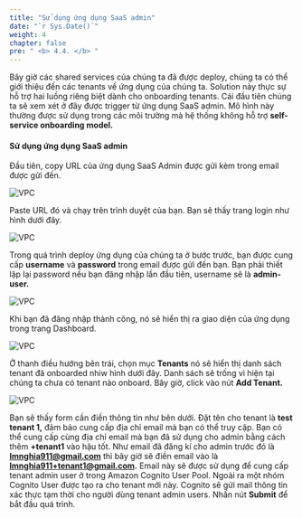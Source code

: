```yaml
---
title: "Sử dụng ứng dụng SaaS admin"
date: "`r Sys.Date()`"
weight: 4
chapter: false
pre: " <b> 4.4. </b> "
---
```


Bây giờ các shared services của chúng ta đã được deploy, chúng ta có thể giới thiệu đến các tenants về ứng dụng của chúng ta. Solution này thực sự hỗ trợ hai luồng riêng biệt dành cho onboarding tenants. Cái đầu tiên chúng ta sẽ xem xét ở đây được trigger từ ứng dụng SaaS admin. Mô hình này thường được sử dụng trong các môi trường mà hệ thống không hỗ trợ **self-service onboarding model.**

#### Sử dụng ứng dụng SaaS admin

Đầu tiên, copy URL của ứng dụng SaaS Admin được gửi kèm trong email được gửi đến.

![VPC](/images/4.4-admin/4.4-1.png)

Paste URL đó và chạy trên trình duyệt của bạn. Bạn sẽ thấy trang login như hình dưới đây.

![VPC](/images/4.4-admin/4.4-2.png)

Trong quá trình deploy ứng dụng của chúng ta ở bước trước, bạn được cung cấp **username** và **password** trong email được gửi đến bạn. Bạn phải thiết lập lại password nếu bạn đăng nhập lần đầu tiên, username sẽ là **admin-user.**

![VPC](/images/4.4-admin/4.4-3.png)

Khi bạn đã đăng nhập thành công, nó sẽ hiển thị ra giao diện của ứng dụng trong trang Dashboard.

![VPC](/images/4.4-admin/4.4-4.png)

Ở thanh điều hướng bên trái, chọn mục **Tenants** nó sẽ hiển thị danh sách tenant đã onboarded nhiw hình dưới đây. Danh sách sẽ trống vì hiện tại chúng ta chưa có tenant nào onboard. Bây giờ, click vào nút **Add Tenant.**

![VPC](/images/4.4-admin/4.4-5.png)

Bạn sẽ thấy form cần điền thông tin như bên dưới. Đặt tên cho tenant là **test tenant 1,** đảm bảo cung cấp địa chỉ email mà bạn có thể truy cập. Bạn có thể cung cấp cùng địa chỉ email mà bạn đã sử dụng cho admin bằng cách thêm **+tenant1** vào hậu tốt. Như email đã đăng kí cho admin trước đó là **lmnghia911@gmail.com** thì bây giờ sẽ điền email vào là **lmnghia911+tenant1@gmail.com.** Email này sẽ được sử dụng để cung cấp tenant admin user ở trong Amazon Cognito User Pool. Ngoài ra một nhóm Cognito User được tạo ra cho tenant mới này. Cognito sẽ gửi mail thông tin xác thực tạm thời cho người dùng tenant admin users. Nhấn nút **Submit** để bắt đầu quá trình.
